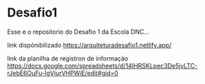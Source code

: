 # Desafio1

Esse e o repositorio do Desafio 1 da Escola DNC...

link dispónibilizado https://arquiteturadesafio1.netlify.app/

link da planilha de registron de informação https://docs.google.com/spreadsheets/d/14IHRSKLpec3De5jvLTC-rJebE6OuFu-IgViurVHPWiE/edit#gid=0


